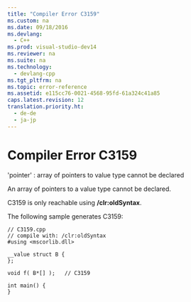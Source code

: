 ```yaml
---
title: "Compiler Error C3159"
ms.custom: na
ms.date: 09/18/2016
ms.devlang: 
  - C++
ms.prod: visual-studio-dev14
ms.reviewer: na
ms.suite: na
ms.technology: 
  - devlang-cpp
ms.tgt_pltfrm: na
ms.topic: error-reference
ms.assetid: e115cc76-0021-4568-95fd-61a324c41a85
caps.latest.revision: 12
translation.priority.ht: 
  - de-de
  - ja-jp
---
```

# Compiler Error C3159
'pointer' : array of pointers to value type cannot be declared  
  
 An array of pointers to a value type cannot be declared.  
  
 C3159 is only reachable using **/clr:oldSyntax**.  
  
 The following sample generates C3159:  
  
```  
// C3159.cpp  
// compile with: /clr:oldSyntax  
#using <mscorlib.dll>  
  
__value struct B {  
};  
  
void f( B*[] );   // C3159  
  
int main() {  
}  
```
